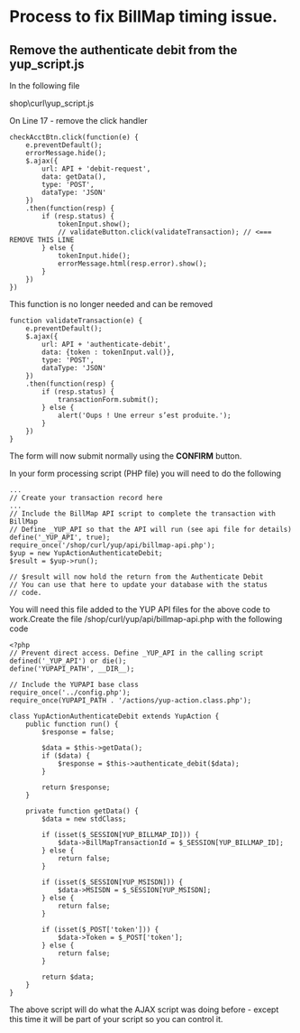 # Process to fix BillMap timing issue.

## Remove the authenticate debit from the yup_script.js

In the following file

shop\curl\yup_script.js

On Line 17 - remove the click handler

    checkAcctBtn.click(function(e) {
        e.preventDefault();
        errorMessage.hide();
        $.ajax({
            url: API + 'debit-request',
            data: getData(),
            type: 'POST',
            dataType: 'JSON'
        })
        .then(function(resp) {
            if (resp.status) {
                tokenInput.show();
                // validateButton.click(validateTransaction); // <=== REMOVE THIS LINE
            } else {
				tokenInput.hide();
                errorMessage.html(resp.error).show();
            }
        })
    })

This function is no longer needed and can be removed

    function validateTransaction(e) {
        e.preventDefault();
        $.ajax({
            url: API + 'authenticate-debit',
            data: {token : tokenInput.val()},
            type: 'POST',
            dataType: 'JSON'
        })
        .then(function(resp) {
            if (resp.status) {
                transactionForm.submit();
            } else {
                alert('Oups ! Une erreur s’est produite.');
            }
        })
    }

The form will now submit normally using the **CONFIRM** button.

In your form processing script (PHP file) you will need to do the following

    ...
    // Create your transaction record here
    ...
    // Include the BillMap API script to complete the transaction with BillMap
    // Define _YUP_API so that the API will run (see api file for details)
    define('_YUP_API', true);
    require_once('/shop/curl/yup/api/billmap-api.php');
    $yup = new YupActionAuthenticateDebit;
    $result = $yup->run();

    // $result will now hold the return from the Authenticate Debit
    // You can use that here to update your database with the status
    // code.


You will need this file added to the YUP API files for the above code to work.Create the file /shop/curl/yup/api/billmap-api.php with the following code

    <?php
    // Prevent direct access. Define _YUP_API in the calling script
    defined('_YUP_API') or die();
    define('YUPAPI_PATH', __DIR__);

    // Include the YUPAPI base class
    require_once('../config.php');
    require_once(YUPAPI_PATH . '/actions/yup-action.class.php');

    class YupActionAuthenticateDebit extends YupAction {
        public function run() {
            $response = false;

            $data = $this->getData();
            if ($data) {
                $response = $this->authenticate_debit($data);
            }

            return $response;
        }

        private function getData() {
            $data = new stdClass;

            if (isset($_SESSION[YUP_BILLMAP_ID])) {
                $data->BillMapTransactionId = $_SESSION[YUP_BILLMAP_ID];
            } else {
                return false;
            }

            if (isset($_SESSION[YUP_MSISDN])) {
                $data->MSISDN = $_SESSION[YUP_MSISDN];
            } else {
                return false;
            }

            if (isset($_POST['token'])) {
                $data->Token = $_POST['token'];
            } else {
                return false;
            }

            return $data;
        }
    }


The above script will do what the AJAX script was doing before - except this time it will be part of your script so you can control it.


